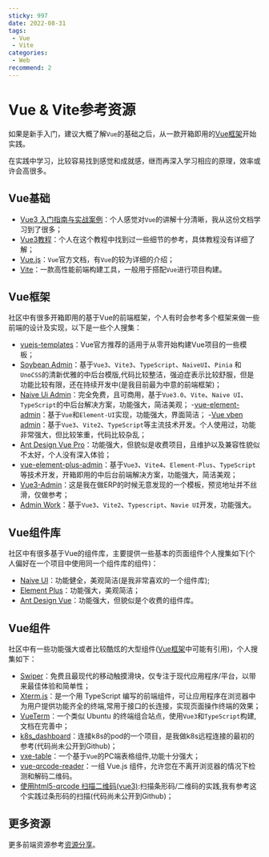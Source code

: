 ```yaml
---
sticky: 997
date: 2022-08-31
tags:
 - Vue
 - Vite
categories:
 - Web
recommend: 2
---
```


# Vue & Vite参考资源

如果是新手入门，建议大概了解`Vue`的基础之后，从一款开箱即用的[Vue框架](#vue框架)开始实践。

在实践中学习，比较容易找到感觉和成就感，继而再深入学习相应的原理，效率或许会高很多。

## Vue基础

- [Vue3 入门指南与实战案例](https://vue3.chengpeiquan.com/)：个人感觉对`Vue`的讲解十分清晰，我从这份文档学习到了很多；
- [Vue3教程](https://www.liujiangblog.com/course/Vue3/)：个人在这个教程中找到过一些细节的参考，具体教程没有详细了解；
- [Vue.js](https://cn.vuejs.org/guide/introduction.html)：`Vue`官方文档，有`Vue`的较为详细的介绍；
- [Vite](https://cn.vitejs.dev/)：一款高性能前端构建工具，一般用于搭配`Vue`进行项目构建。

## Vue框架

社区中有很多开箱即用的基于Vue的前端框架，个人有时会参考多个框架来做一些前端的设计及实现，以下是一些个人搜集：
- [vuejs-templates](https://github.com/vuejs-templates)：Vue官方推荐的适用于从零开始构建Vue项目的一些模板；
- [Soybean Admin](https://github.com/honghuangdc/soybean-admin)：基于`Vue3`、`Vite3`、`TypeScript`、`NaiveUI`、`Pinia` 和 `UnoCSS`的清新优雅的中后台模版,代码比较整洁，强迫症表示比较舒服，但是功能比较有限，还在持续开发中(是我目前最为中意的前端框架)；
- [Naive Ui Admin](https://github.com/jekip/naive-ui-admin)：完全免费，且可商用，基于`Vue3.0`、`Vite`、`Naive UI`、`TypeScript`的中后台解决方案，功能强大，简洁美观；
-[vue-element-admin](https://github.com/PanJiaChen/vue-element-admin/)：基于`Vue`和`Element-UI`实现，功能强大，界面简洁；
-[Vue vben admin](https://github.com/vbenjs/vue-vben-admin)：基于`Vue3`、`Vite2`、`TypeScript`等主流技术开发。个人使用过，功能非常强大，但比较笨重，代码比较杂乱；
- [Ant Design Vue Pro](https://github.com/vueComponent/ant-design-vue-pro)：功能强大，但貌似是收费项目，且维护以及兼容性貌似不太好，个人没有深入体验；
- [vue-element-plus-admin](https://github.com/kailong321200875/vue-element-plus-admin)：基于`Vue3`、`Vite4`、`Element-Plus`、`TypeScript`等技术开发，开箱即用的中后台前端解决方案，功能强大，简洁美观；
- [Vue3-Admin](https://github.com/newbee-ltd/vue3-admin)：这是我在做ERP的时候无意发现的一个模板，预览地址并不丝滑，仅做参考；
- [Admin Work](https://github.com/qingqingxuan/admin-work)：基于`Vue3`、`Vite2`、`Typescript`、`Navie UI`开发，功能强大。


## Vue组件库

社区中有很多基于Vue的组件库，主要提供一些基本的页面组件个人搜集如下(个人偏好在一个项目中使用同一个组件库的组件)：
- [Naive UI](https://www.naiveui.com/zh-CN/os-theme)：功能健全，美观简洁(是我非常喜欢的一个组件库);
- [Element Plus](https://element-plus.org/zh-CN/)：功能强大，美观简洁；
- [Ant Design Vue](https://antdv.com/components/overview)：功能强大，但貌似是个收费的组件库。

## Vue组件

社区中有一些功能强大或者比较酷炫的大型组件([Vue框架](#vue框架)中可能有引用)，个人搜集如下：
- [Swiper](https://github.com/nolimits4web/swiper)：免费且最现代的移动触摸滑块，仅专注于现代应用程序/平台，以带来最佳体验和简单性；
- [Xterm.js](https://github.com/xtermjs/xterm.js/)：是一个用 TypeScript 编写的前端组件，可让应用程序在浏览器中为用户提供功能齐全的终端,常用于接口的长连接，实现页面操作终端的效果；
- [VueTerm](https://github.com/samzhangjy/VueTerm)：一个类似 Ubuntu 的终端组合站点，使用`Vue3`和`TypeScript`构建,文档在完善中；
- [k8s_dashboard](https://github.com/haozheyu/k8s_dashboard)：连接k8s的pod的一个项目，是我做k8s远程连接的最初的参考(代码尚未公开到Github)；
- [vxe-table](https://github.com/x-extends/vxe-table)：一个基于`Vue`的PC端表格组件,功能十分强大；
- [vue-qrcode-reader](https://github.com/gruhn/vue-qrcode-reader)：一组 Vue.js 组件，允许您在不离开浏览器的情况下检测和解码二维码。
- [使用html5-qrcode 扫描二维码(vue3)](https://blog.csdn.net/m0_50864962/article/details/125600533):扫描条形码/二维码的实践,我有参考这个实践过条形码的扫描(代码尚未公开到Github)；

## 更多资源

更多前端资源参考[资源分享](/zh/more/resource-share)。

